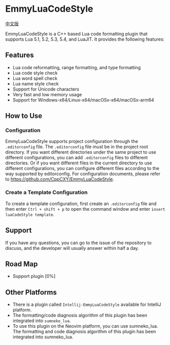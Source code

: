 # EmmyLuaCodeStyle

[中文版](README_CN.md)

EmmyLuaCodeStyle is a C++ based Lua code formatting plugin that supports Lua 5.1, 5.2, 5.3, 5.4, and LuaJIT. It provides the following features:

## Features

- Lua code reformatting, range formatting, and type formatting
- Lua code style check
- Lua word spell check
- Lua name style check
- Support for Unicode characters
- Very fast and low memory usage
- Support for Windows-x64/Linux-x64/macOSx-x64/macOSx-arm64

## How to Use

### Configuration

EmmyLuaCodeStyle supports project configuration through the `.editorconfig` file. The `.editorconfig` file must be in the project root directory. If you want different directories under the same project to use different configurations, you can add `.editorconfig` files to different directories. Or if you want different files in the current directory to use different configurations, you can configure different files according to the way supported by editorconfig. For configuration documents, please refer to https://github.com/CppCXY/EmmyLuaCodeStyle.

### Create a Template Configuration

To create a template configuration, first create an `.editorconfig` file and then enter `Ctrl + shift + p` to open the command window and enter `insert luaCodeStyle template`.

## Support

If you have any questions, you can go to the issue of the repository to discuss, and the developer will usually answer within half a day.

## Road Map

- Support plugin [0%]

## Other Platforms

- There is a plugin called `Intellij-EmmyLuaCodeStyle` available for IntelliJ platform.
- The formatting/code diagnosis algorithm of this plugin has been integrated into `sumneko_lua`.
- To use this plugin on the Neovim platform, you can use sumneko_lua. The formatting and code diagnosis algorithm of this plugin has been integrated into sumneko_lua.